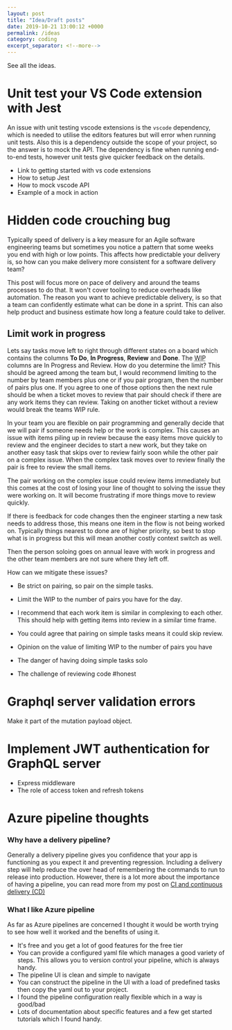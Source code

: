 ```yaml
---
layout: post
title: "Idea/Draft posts"
date: 2019-10-21 13:00:12 +0000
permalink: /ideas
category: coding
excerpt_separator: <!--more-->
---
```


See all the ideas.

<!--more-->

# Unit test your VS Code extension with Jest

An issue with unit testing vscode extensions is the `vscode` dependency, which is needed to utilise the editors features but will error when running unit tests. Also this is a dependency outside the scope of your project, so the answer is to mock the API.
The dependency is fine when running end-to-end tests, however unit tests give quicker feedback on the details.

- Link to getting started with vs code extensions
- How to setup Jest
- How to mock vscode API
- Example of a mock in action

# Hidden code crouching bug

Typically speed of delivery is a key measure for an Agile software engineering teams but sometimes you notice a pattern that some weeks you end with high or low points. This affects how predictable your delivery is, so how can you make delivery more consistent for a software delivery team? 

This post will focus more on pace of delivery and around the teams processes to do that. It won't cover tooling to reduce overheads like automation. The reason you want to achieve predictable delivery, is so that a team can confidently estimate what can be done in a sprint. This can also help product and business estimate how long a feature could take to deliver. 

## Limit work in progress

Lets say tasks move left to right through different states on a board which contains the columns **To Do**, **In Progress**, **Review** and **Done**. The <abbr title="Work in progress">WIP</abbr> columns are In Progress and Review. How do you determine the limit? This should be agreed among the team but, I would recommend limiting to the number by team members plus one or if you pair program, then the number of pairs plus one. If you agree to one of those options then the next rule should be when a ticket moves to review that pair should check if there are any work items they can review. Taking on another ticket without a review would break the teams WIP rule.



In your team you are flexible on pair programming and generally decide that we will pair if someone needs help or the work is complex. This causes an issue with items piling up in review because the easy items move quickly to review and the engineer decides to start a new work, but they take on another easy task that skips over to review fairly soon while the other pair on a complex issue. When the complex task moves over to review finally the pair is free to review the small items.

The pair working on the complex issue could review items immediately but this comes at the cost of losing your line of thought to solving the issue they were working on. It will become frustrating if more things move to review quickly.

If there is feedback for code changes then the engineer starting a new task needs to address those, this means one item in the flow is not being worked on. Typically things nearest to done are of higher priority, so best to stop what is in progress but this will mean another costly context switch as well.

Then the person soloing goes on annual leave with work in progress and the other team members are not sure where they left off.

How can we mitigate these issues?

- Be strict on pairing, so pair on the simple tasks. 
- Limit the WIP to the number of pairs you have for the day.
- I recommend that each work item is similar in complexing to each other. This should help with getting items into review in a similar time frame.


- You could agree that pairing on simple tasks means it could skip review.

- Opinion on the value of limiting WIP to the number of pairs you have
- The danger of having doing simple tasks solo
- The challenge of reviewing code #honest

# Graphql server validation errors

Make it part of the mutation payload object.

# Implement JWT authentication for GraphQL server

- Express middleware
- The role of access token and refresh tokens

# Azure pipeline thoughts

### Why have a delivery pipeline?

Generally a delivery pipeline gives you confidence that your app is functioning as you expect it and preventing regression. Including a delivery step will help reduce the over head of remembering the commands to run to release into production. However, there is a lot more about the importance of having a pipeline, you can read more from my post on [CI and continuous delivery (CD)](/continuous-integration-delivery-deployment)

### What I like Azure pipeline

As far as Azure pipelines are concerned I thought it would be worth trying to see how well it worked and the benefits of using it.

- It's free and you get a lot of good features for the free tier
- You can provide a configured yaml file which manages a good variety of steps. This allows you to version control your pipeline, which is always handy.
- The pipeline UI is clean and simple to navigate
- You can construct the pipeline in the UI with a load of predefined tasks then copy the yaml out to your project.
- I found the pipeline configuration really flexible which in a way is good/bad
- Lots of documentation about specific features and a few get started tutorials which I found handy.
